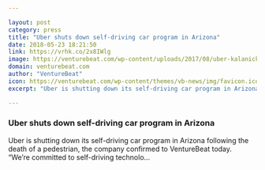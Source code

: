 ```yaml
---

layout: post
category: press
title: "Uber shuts down self-driving car program in Arizona"
date: 2018-05-23 18:21:50
link: https://vrhk.co/2x8IWlg
image: https://venturebeat.com/wp-content/uploads/2017/08/uber-kalanick.jpg?fit=1200%2C798&strip=all
domain: venturebeat.com
author: "VentureBeat"
icon: https://venturebeat.com/wp-content/themes/vb-news/img/favicon.ico
excerpt: "Uber is shutting down its self-driving car program in Arizona following the death of a pedestrian, the company confirmed to VentureBeat today.  “We’re committed to self-driving technolo…"

---
```


### Uber shuts down self-driving car program in Arizona

Uber is shutting down its self-driving car program in Arizona following the death of a pedestrian, the company confirmed to VentureBeat today.  “We’re committed to self-driving technolo…